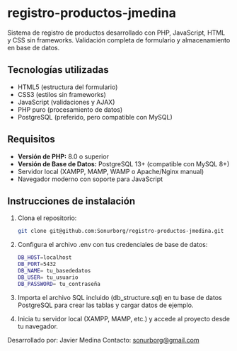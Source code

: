 # registro-productos-jmedina

Sistema de registro de productos desarrollado con PHP, JavaScript, HTML y CSS sin frameworks. Validación completa de formulario y almacenamiento en base de datos.

## Tecnologías utilizadas

- HTML5 (estructura del formulario)
- CSS3 (estilos sin frameworks)
- JavaScript (validaciones y AJAX)
- PHP puro (procesamiento de datos)
- PostgreSQL (preferido, pero compatible con MySQL)

## Requisitos

- **Versión de PHP:** 8.0 o superior
- **Versión de Base de Datos:** PostgreSQL 13+ (compatible con MySQL 8+)
- Servidor local (XAMPP, MAMP, WAMP o Apache/Nginx manual)
- Navegador moderno con soporte para JavaScript

## Instrucciones de instalación

1. Clona el repositorio:

   ```bash
   git clone git@github.com:Sonurborg/registro-productos-jmedina.git
   ```

2. Configura el archivo .env con tus credenciales de base de datos:

   ```bash
   DB_HOST=localhost
   DB_PORT=5432
   DB_NAME= tu_basededatos
   DB_USER= tu_usuario
   DB_PASSWORD= tu_contraseña
   ```

3. Importa el archivo SQL incluido (db_structure.sql) en tu base de datos PostgreSQL para crear las tablas y cargar datos de ejemplo.

4. Inicia tu servidor local (XAMPP, MAMP, etc.) y accede al proyecto desde tu navegador.

Desarrollado por: Javier Medina
Contacto: sonurborg@gmail.com
